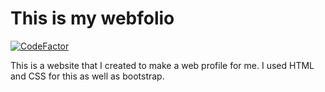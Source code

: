 # This is my webfolio
[![CodeFactor](https://www.codefactor.io/repository/github/slumberous/webfolio/badge?style=for-the-badge)](https://www.codefactor.io/repository/github/slumberous/webfolio)

This is a website that I created to make a web profile for me.
I used HTML and CSS for this as well as bootstrap.
